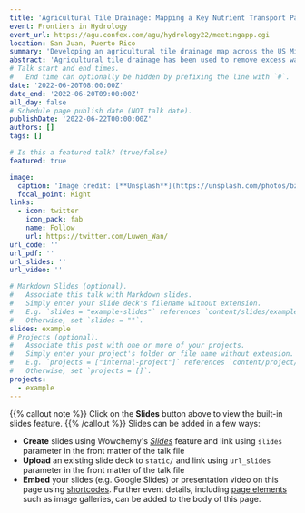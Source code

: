 ```yaml
---
title: 'Agricultural Tile Drainage: Mapping a Key Nutrient Transport Pathway'
event: Frontiers in Hydrology
event_url: https://agu.confex.com/agu/hydrology22/meetingapp.cgi
location: San Juan, Puerto Rico
summary: 'Developing an agricultural tile drainage map across the US Midwest at 30 meter resolution using optical and radar satellite imagery along with soil- and climate-related variables within the Google Earth Engine (GEE) cloud-computing platform.'
abstract: 'Agricultural tile drainage has been used to remove excess water and facilitate agricultural crop production. However, nutrient delivery with drainage water from agricultural fields contributes to downstream algal blooms and hypoxic zones. Here, we simulate the nutrient loading, sources, and pathways across the US Great Lakes basin using the Spatially Explicit Nutrient Source Estimate and Flux (SENSEflux) model. An estimated tile drainage layer with GIS-based mapping has been used as one of the SENSEflux inputs. The results from SENSEflux have shown that tile fields are a major pathway of total nitrogen (TN) and total phosphorus (TP) transport, transporting 39% of TN and 29% of TP to the Great Lakes. The contribution is even higher during snowmelt season, and in some regions with a high density of tile drains, such as the Lake Erie basin. We also concluded that the lack of fine-resolution, spatially-explicit tile drainage maps make it challenging to model these agricultural landscapes. Thus, we have been developing an agricultural tile drainage map across the US Midwest at 30-m resolution using optical and radar satellite imagery along with soil- and climate-related variables within the Google Earth Engine (GEE) cloud-computing platform. A new regional training dataset includes point data that are manually identified from multi-resolution aerial imagery and compiled from other literature and agency sources that have been assembled to train a random forest classification. Aridity, subsurface soil moisture, normalized difference water index, and VV(vertical transmit, vertical receive) polarization from Sentinel-1 Synthetic Aperture Radar have shown the higher importance in the classification and improved the over accuracy (~90%). This provides insights into decision-making around tile drainage installation. We also compare the outputs to other currently available products to quantify the improvement in classification accuracy. The tile drainage maps are valuable inputs for characterizing the coupling of hydrologic and chemical/biogeochemical process modeling, informing sustainable water management practices, and providing environmental managers with needed information to reduce nutrient loads.'
# Talk start and end times.
#   End time can optionally be hidden by prefixing the line with `#`.
date: '2022-06-20T08:00:00Z'
date_end: '2022-06-20T09:00:00Z'
all_day: false
# Schedule page publish date (NOT talk date).
publishDate: '2022-06-22T00:00:00Z'
authors: []
tags: []

# Is this a featured talk? (true/false)
featured: true

image:
  caption: 'Image credit: [**Unsplash**](https://unsplash.com/photos/bzdhc5b3Bxs)'
  focal_point: Right
links:
  - icon: twitter
    icon_pack: fab
    name: Follow
    url: https://twitter.com/Luwen_Wan/
url_code: ''
url_pdf: ''
url_slides: ''
url_video: ''

# Markdown Slides (optional).
#   Associate this talk with Markdown slides.
#   Simply enter your slide deck's filename without extension.
#   E.g. `slides = "example-slides"` references `content/slides/example-slides.md`.
#   Otherwise, set `slides = ""`.
slides: example
# Projects (optional).
#   Associate this post with one or more of your projects.
#   Simply enter your project's folder or file name without extension.
#   E.g. `projects = ["internal-project"]` references `content/project/deep-learning/index.md`.
#   Otherwise, set `projects = []`.
projects:
  - example
---
```

{{% callout note %}}
Click on the **Slides** button above to view the built-in slides feature.
{{% /callout %}}
Slides can be added in a few ways:
- **Create** slides using Wowchemy's [_Slides_](https://wowchemy.com/docs/managing-content/#create-slides) feature and link using `slides` parameter in the front matter of the talk file
- **Upload** an existing slide deck to `static/` and link using `url_slides` parameter in the front matter of the talk file
- **Embed** your slides (e.g. Google Slides) or presentation video on this page using [shortcodes](https://wowchemy.com/docs/writing-markdown-latex/).
Further event details, including [page elements](https://wowchemy.com/docs/writing-markdown-latex/) such as image galleries, can be added to the body of this page.
